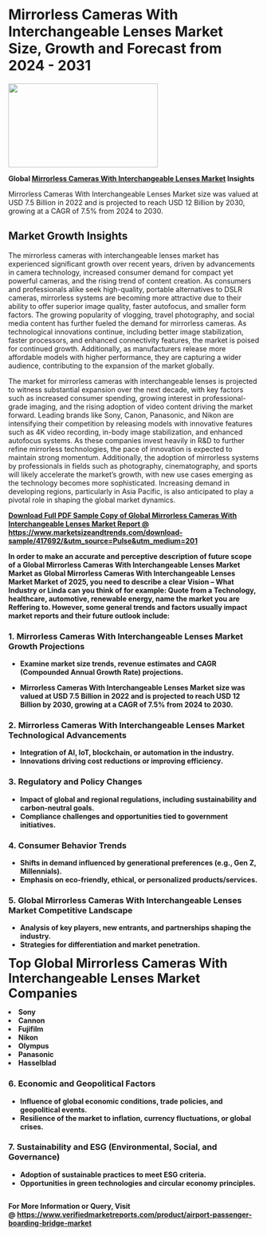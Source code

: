 <H1>Mirrorless Cameras With Interchangeable Lenses Market Size, Growth and Forecast from 2024 - 2031</H1><img class="aligncenter size-medium wp-image-584254" src="https://thirdeyenews.in/wp-content/uploads/2024/09/Global-Market-Research-300x168.jpeg" alt="" width="300" height="168" /><p><strong>Global&nbsp;<a href="https://www.marketsizeandtrends.com/download-sample/417692/&amp;utm_source=Pulse&amp;utm_medium=201">Mirrorless Cameras With Interchangeable Lenses Market</a> Insights</strong></p><p>Mirrorless Cameras With Interchangeable Lenses Market size was valued at USD 7.5 Billion in 2022 and is projected to reach USD 12 Billion by 2030, growing at a CAGR of 7.5% from 2024 to 2030.</p><p><h2>Market Growth Insights</h2> <p>The mirrorless cameras with interchangeable lenses market has experienced significant growth over recent years, driven by advancements in camera technology, increased consumer demand for compact yet powerful cameras, and the rising trend of content creation. As consumers and professionals alike seek high-quality, portable alternatives to DSLR cameras, mirrorless systems are becoming more attractive due to their ability to offer superior image quality, faster autofocus, and smaller form factors. The growing popularity of vlogging, travel photography, and social media content has further fueled the demand for mirrorless cameras. As technological innovations continue, including better image stabilization, faster processors, and enhanced connectivity features, the market is poised for continued growth. Additionally, as manufacturers release more affordable models with higher performance, they are capturing a wider audience, contributing to the expansion of the market globally.</p> <p><strong><a href="#"></a></strong></p> <p>The market for mirrorless cameras with interchangeable lenses is projected to witness substantial expansion over the next decade, with key factors such as increased consumer spending, growing interest in professional-grade imaging, and the rising adoption of video content driving the market forward. Leading brands like Sony, Canon, Panasonic, and Nikon are intensifying their competition by releasing models with innovative features such as 4K video recording, in-body image stabilization, and enhanced autofocus systems. As these companies invest heavily in R&D to further refine mirrorless technologies, the pace of innovation is expected to maintain strong momentum. Additionally, the adoption of mirrorless systems by professionals in fields such as photography, cinematography, and sports will likely accelerate the market’s growth, with new use cases emerging as the technology becomes more sophisticated. Increasing demand in developing regions, particularly in Asia Pacific, is also anticipated to play a pivotal role in shaping the global market dynamics.</p> <p><strong><a href="#"></p><p><span class=""><strong>Download Full PDF Sample Copy of Global Mirrorless Cameras With Interchangeable Lenses Market Report</strong> @ <a href="https://www.marketsizeandtrends.com/download-sample/417692/&amp;utm_source=Pulse&amp;utm_medium=201" target="_blank">https://www.marketsizeandtrends.com/download-sample/417692/&amp;utm_source=Pulse&amp;utm_medium=201</a></span></p><p>In order to make an accurate and perceptive description of future scope of a Global&nbsp;Mirrorless Cameras With Interchangeable Lenses Market Market as Global&nbsp;Mirrorless Cameras With Interchangeable Lenses Market Market of 2025, you need to describe a clear Vision &ndash; What Industry or Linda can you think of for example: Quote from a Technology, healthcare, automotive, renewable energy, name the market you are Reffering to. However, some general trends and factors usually impact market reports and their future outlook include:</p><h3>1.&nbsp;<strong>Mirrorless Cameras With Interchangeable Lenses Market Growth Projections</strong></h3><ul><li>Examine market size trends, revenue estimates and CAGR (Compounded Annual Growth Rate) projections.</li><li><p>Mirrorless Cameras With Interchangeable Lenses Market size was valued at USD 7.5 Billion in 2022 and is projected to reach USD 12 Billion by 2030, growing at a CAGR of 7.5% from 2024 to 2030.</p></li></ul><h3>2.&nbsp;<strong>Mirrorless Cameras With Interchangeable Lenses Market Technological Advancements</strong></h3><ul><li>Integration of AI, IoT, blockchain, or automation in the industry.</li><li>Innovations driving cost reductions or improving efficiency.</li></ul><h3>3.&nbsp;<strong>Regulatory and Policy Changes</strong></h3><ul><li>Impact of global and regional regulations, including sustainability and carbon-neutral goals.</li><li>Compliance challenges and opportunities tied to government initiatives.</li></ul><h3>4.&nbsp;<strong>Consumer Behavior Trends</strong></h3><ul><li>Shifts in demand influenced by generational preferences (e.g., Gen Z, Millennials).</li><li>Emphasis on eco-friendly, ethical, or personalized products/services.</li></ul><h3>5.&nbsp;<strong>Global Mirrorless Cameras With Interchangeable Lenses Market Competitive Landscape</strong></h3><ul><li>Analysis of key players, new entrants, and partnerships shaping the industry.</li><li>Strategies for differentiation and market penetration.</li></ul><p data-pm-slice="1 1 []"><span style="color: inherit; font-family: inherit; font-size: 25px;">Top Global Mirrorless Cameras With Interchangeable Lenses Market Companies</span></p><div class="" data-test-id=""><p><li>Sony</li><li> Cannon</li><li> Fujifilm</li><li> Nikon</li><li> Olympus</li><li> Panasonic</li><li> Hasselblad</li></p></div><h3>6.&nbsp;<strong>Economic and Geopolitical Factors</strong></h3><ul><li>Influence of global economic conditions, trade policies, and geopolitical events.</li><li>Resilience of the market to inflation, currency fluctuations, or global crises.</li></ul><h3>7.&nbsp;<strong>Sustainability and ESG (Environmental, Social, and Governance)</strong></h3><ul><li>Adoption of sustainable practices to meet ESG criteria.</li><li>Opportunities in green technologies and circular economy principles.</li></ul><h2><strong style="font-size: 14px;">For More Information or Query, Visit @&nbsp;</strong><a style="background-color: #ffffff; font-size: 14px;" href="https://www.marketsizeandtrends.com/report/mirrorless-cameras-with-interchangeable-lenses-market/" target="_blank">https://www.verifiedmarketreports.com/product/airport-passenger-boarding-bridge-market</a></h2>
